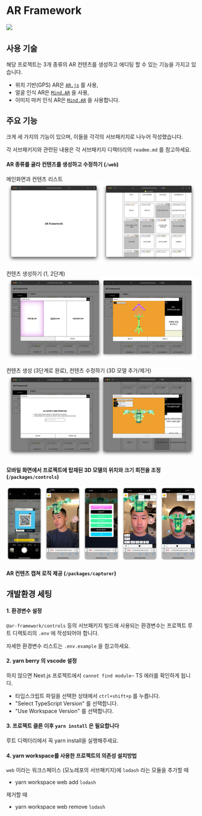 # AR Framework

<img src='./2.png'>

## 사용 기술

해당 프로젝트는 3개 종류의 AR 컨텐츠를 생성하고 에디팅 할 수 있는 기능을 가지고 있습니다.

- 위치 기반(GPS) AR은 [`AR.js`](https://ar-js-org.github.io/AR.js-Docs/) 를 사용,
- 얼굴 인식 AR은 [`Mind.AR`](https://hiukim.github.io/mind-ar-js-doc/) 을 사용,
- 이미지 마커 인식 AR은 [`Mind.AR`](https://hiukim.github.io/mind-ar-js-doc/) 을 사용합니다.

## 주요 기능

크게 세 가지의 기능이 있으며, 이들을 각각의 서브패키지로 나누어 작성했습니다.

각 서브패키지와 관련된 내용은 각 서브패키지 디렉터리의 `readme.md` 를 참고하세요.

#### AR 종류를 골라 컨텐츠를 생성하고 수정하기 (`/web`)

메인화면과 컨텐츠 리스트
<img src='./docs/images/1.png'>

컨텐츠 생성하기 (1, 2단계)
<img src='./docs/images/2.png'>

컨텐츠 생성 (3단계로 완료), 컨텐츠 수정하기 (3D 모델 추가/제거)
<img src='./docs/images/3.png'>

#### 모바일 화면에서 프로젝트에 탑재된 3D 모델의 위치와 크기 회전을 조정 (`/packages/controls`)

<img src='./docs/images/4.png'>

#### AR 컨텐츠 캡쳐 로직 제공 (`/packages/capturer`)

## 개발환경 세팅

#### 1. 환경변수 설정

`@ar-framework/controls` 등의 서브패키지 빌드에 사용되는 환경변수는 프로젝트 루트 디렉토리의 `.env` 에 작성되어야 합니다.

자세한 환경변수 리스트는 `.env.example` 을 참고하세요.

#### 2. yarn berry 의 vscode 설정

하지 않으면 Next.js 프로젝트에서 `cannot find module~` TS 에러를 확인하게 됩니다.

- 타입스크립트 파일을 선택한 상태에서 `ctrl+shift+p` 를 누릅니다.
- "Select TypeScript Version" 를 선택합니다.
- "Use Workspace Version" 를 선택합니다.

#### 3. 프로젝트 클론 이후 `yarn install` 은 필요합니다

루트 디렉터리에서 꼭 yarn install을 실행해주세요.

#### 4. yarn workspace를 사용한 프로젝트의 의존성 설치방법

`web` 이라는 워크스페이스 (모노레포의 서브패키지)에 `lodash` 라는 모듈을 추가할 때

- yarn workspace web add `lodash`

제거할 때

- yarn workspace web remove `lodash`
